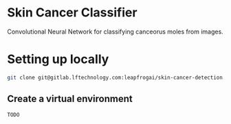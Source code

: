 # Skin Cancer Classifier

Convolutional Neural Network for classifying canceorus moles from images.

# Setting up locally
```bash
git clone git@gitlab.lftechnology.com:leapfrogai/skin-cancer-detection.git
```

## Create a virtual environment

```bash
TODO
```